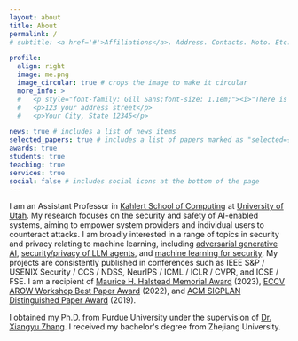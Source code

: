 ```yaml
---
layout: about
title: About
permalink: /
# subtitle: <a href='#'>Affiliations</a>. Address. Contacts. Moto. Etc.

profile:
  align: right
  image: me.png
  image_circular: true # crops the image to make it circular
  more_info: >
  #   <p style="font-family: Gill Sans;font-size: 1.1em;"><i>"There is only one heroism in the world: to see the world as it is and to love it."</i> ― Romain Rolland</p>
  #   <p>123 your address street</p>
  #   <p>Your City, State 12345</p>

news: true # includes a list of news items
selected_papers: true # includes a list of papers marked as "selected={true}"
awards: true
students: true
teaching: true
services: true
social: false # includes social icons at the bottom of the page
---
```


I am an Assistant Professor in [Kahlert School of Computing](https://www.cs.utah.edu) at [University of Utah](https://www.utah.edu). My research focuses on the security and safety of AI-enabled systems, aiming to empower system providers and individual users to counteract attacks. I am broadly interested in a range of topics in security and privacy relating to machine learning, including <u>adversarial generative AI</u>, <u>security/privacy of LLM agents</u>, and <u>machine learning for security</u>. My projects are consistently published in conferences such as IEEE S&P / USENIX Security / CCS / NDSS, NeurIPS / ICML / ICLR / CVPR, and ICSE / FSE. I am a recipient of [Maurice H. Halstead Memorial Award](https://www.cs.purdue.edu/news/articles/2023/2023_purdue_cs_awards.html) (2023), [ECCV AROW Workshop Best Paper Award](https://eccv22-arow.github.io) (2022), and [ACM SIGPLAN Distinguished Paper Award](https://2019.splashcon.org/attending/splash-awards#oopsla-2019-distinguished-paper-awards) (2019).

I obtained my Ph.D. from Purdue University under the supervision of [Dr. Xiangyu Zhang](https://www.cs.purdue.edu/homes/xyzhang/). I received my bachelor's degree from Zhejiang University.

<!-- <b>I am looking for students interested in security and privacy at the intersection of machine learning and traditional systems. If you have a relevant background and are interested in this research direction, please email me with your CV and transcripts.</b> -->
